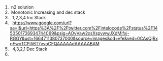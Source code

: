 1.  n2 solution
2.  Monotonic Increasing and dec stack
3.   1,2,3,4 Inc Stack
4.   https://www.google.com/url?sa=i&url=https%3A%2F%2Ftwitter.com%2Fintelocode%2Fstatus%2F1450501736934744069&psig=AOvVaw2xsXspvwwJXdMifxj-RGGY&ust=1664711380737000&source=images&cd=vfe&ved=0CAsQjRxqFwoTCPifi6T7vvoCFQAAAAAdAAAAABAM
4.   4,3,2,1 Dec Stack
5.